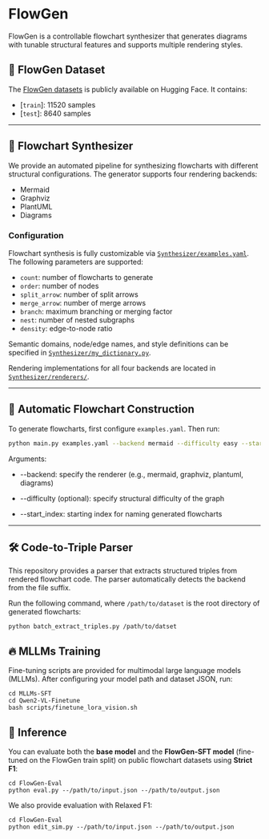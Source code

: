 # FlowGen

FlowGen is a controllable flowchart synthesizer that generates diagrams with tunable structural features and supports multiple rendering styles.



## 📂 FlowGen Dataset
The [FlowGen datasets](https://huggingface.co/datasets/Sorrystopper/FlowchartBench) is publicly available on Hugging Face. It contains:
- [`train`]: 11520 samples
- [`test`]: 8640 samples

---


## 👋 Flowchart Synthesizer
We provide an automated pipeline for synthesizing flowcharts with different structural configurations. The generator supports four rendering backends:
- Mermaid  
- Graphviz  
- PlantUML  
- Diagrams  

### Configuration
Flowchart synthesis is fully customizable via [`Synthesizer/examples.yaml`](Synthesizer/examples.yaml). The following parameters are supported:

- `count`: number of flowcharts to generate  
- `order`: number of nodes  
- `split_arrow`: number of split arrows  
- `merge_arrow`: number of merge arrows  
- `branch`: maximum branching or merging factor  
- `nest`: number of nested subgraphs  
- `density`: edge-to-node ratio  

Semantic domains, node/edge names, and style definitions can be specified in [`Synthesizer/my_dictionary.py`](Synthesizer/my_dictionary.py).  

Rendering implementations for all four backends are located in [`Synthesizer/renderers/`](Synthesizer/renderers/).  



---

## 🤖 Automatic Flowchart Construction
To generate flowcharts, first configure `examples.yaml`. Then run:
```bash
python main.py examples.yaml --backend mermaid --difficulty easy --start_index 201
```
Arguments:
- --backend: specify the renderer (e.g., mermaid, graphviz, plantuml, diagrams)

- --difficulty (optional): specify structural difficulty of the graph

- --start_index: starting index for naming generated flowcharts

---

## 🛠️ Code-to-Triple Parser
This repository provides a parser that extracts structured triples from rendered flowchart code.
The parser automatically detects the backend from the file suffix.

Run the following command, where `/path/to/dataset` is the root directory of generated flowcharts:
```
python batch_extract_triples.py /path/to/datset
```
## 🔥 MLLMs Training
Fine-tuning scripts are provided for multimodal large language models (MLLMs).
After configuring your model path and dataset JSON, run:
```
cd MLLMs-SFT
cd Qwen2-VL-Finetune
bash scripts/finetune_lora_vision.sh
```
## 🚀 Inference
You can evaluate both the **base model** and the **FlowGen-SFT model** (fine-tuned on the FlowGen train split) on public flowchart datasets using **Strict F1**:
```
cd FlowGen-Eval
python eval.py --/path/to/input.json --/path/to/output.json
```
We also provide evaluation with Relaxed F1:
```
cd FlowGen-Eval
python edit_sim.py --/path/to/input.json --/path/to/output.json
```